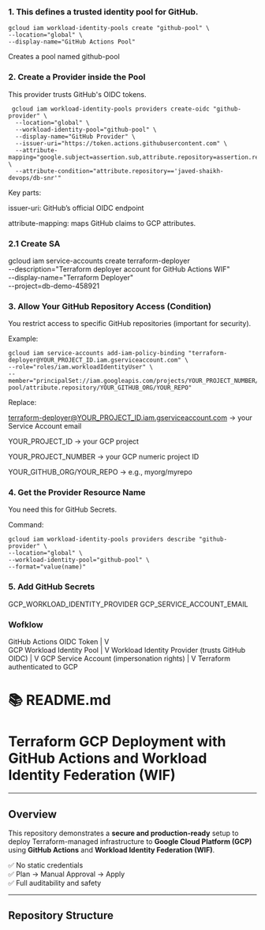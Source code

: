 ### 1. This defines a trusted identity pool for GitHub.

```
gcloud iam workload-identity-pools create "github-pool" \
--location="global" \
--display-name="GitHub Actions Pool"
```

Creates a pool named github-pool


### 2. Create a Provider inside the Pool

This provider trusts GitHub's OIDC tokens.

```
 gcloud iam workload-identity-pools providers create-oidc "github-provider" \
  --location="global" \
  --workload-identity-pool="github-pool" \
  --display-name="GitHub Provider" \
  --issuer-uri="https://token.actions.githubusercontent.com" \
  --attribute-mapping="google.subject=assertion.sub,attribute.repository=assertion.repository" \
  --attribute-condition="attribute.repository=='javed-shaikh-devops/db-snr'"
```

Key parts:

issuer-uri: GitHub’s official OIDC endpoint

attribute-mapping: maps GitHub claims to GCP attributes.
### 2.1 Create SA 
gcloud iam service-accounts create terraform-deployer \
--description="Terraform deployer account for GitHub Actions WIF" \
--display-name="Terraform Deployer" \
--project=db-demo-458921


### 3. Allow Your GitHub Repository Access (Condition)

You restrict access to specific GitHub repositories (important for security).

Example:

```
gcloud iam service-accounts add-iam-policy-binding "terraform-deployer@YOUR_PROJECT_ID.iam.gserviceaccount.com" \
--role="roles/iam.workloadIdentityUser" \
--member="principalSet://iam.googleapis.com/projects/YOUR_PROJECT_NUMBER/locations/global/workloadIdentityPools/github-pool/attribute.repository/YOUR_GITHUB_ORG/YOUR_REPO"
```

Replace:

terraform-deployer@YOUR_PROJECT_ID.iam.gserviceaccount.com → your Service Account email

YOUR_PROJECT_ID → your GCP project

YOUR_PROJECT_NUMBER → your GCP numeric project ID

YOUR_GITHUB_ORG/YOUR_REPO → e.g., myorg/myrepo


### 4. Get the Provider Resource Name

You need this for GitHub Secrets.

Command:
```
gcloud iam workload-identity-pools providers describe "github-provider" \
--location="global" \
--workload-identity-pool="github-pool" \
--format="value(name)"
```

### 5. Add GitHub Secrets
 GCP_WORKLOAD_IDENTITY_PROVIDER
 GCP_SERVICE_ACCOUNT_EMAIL



### Wofklow
GitHub Actions OIDC Token
            |
            V   
GCP Workload Identity Pool
            |
            V
Workload Identity Provider (trusts GitHub OIDC)
            |
            V
GCP Service Account (impersonation rights)
            |
            V
Terraform authenticated to GCP


# 📚 README.md

# Terraform GCP Deployment with GitHub Actions and Workload Identity Federation (WIF)

---

## Overview

This repository demonstrates a **secure and production-ready** setup to deploy Terraform-managed infrastructure to **Google Cloud Platform (GCP)** using **GitHub Actions** and **Workload Identity Federation (WIF)**.

✅ No static credentials  
✅ Plan → Manual Approval → Apply  
✅ Full auditability and safety

---

## Repository Structure

